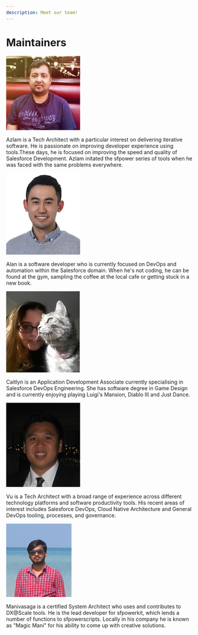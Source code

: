 ```yaml
---
description: Meet our team!
---
```


# Maintainers

![Azlam Abdulsalam](../.gitbook/assets/azlam-abdulsalam.jpg)

Azlam is a Tech Architect with a particular interest on delivering iterative software. He is passionate on improving developer experience using tools.These days, he is focused on improving the speed and quality of Salesforce Development. Azlam initated the sfpower series of tools when he was faced with the same problems everywhere.

![Alan Ly](../.gitbook/assets/alan-ly.png)

Alan is a software developer who is currently focused on DevOps and automation within the Salesforce domain. When he's not coding, he can be found at the gym, sampling the coffee at the local cafe or getting stuck in a new book.

![Caitlyn Mills](../.gitbook/assets/caitlyn-mills.png)

Caitlyn is an Application Development Associate currently specialising in Salesforce DevOps Engineering. She has software degree in Game Design and is currently enjoying playing Luigi's Mansion, Diablo III and Just Dance.

![Vu Ha](../.gitbook/assets/vu-ha.jpg)

Vu is a Tech Architect with a broad range of experience across different technology platforms and software productivity tools. His recent areas of interest includes Salesforce DevOps, Cloud Native Architecture and General DevOps tooling, processes, and governance.

![Manivasaga Murugesan](../.gitbook/assets/manivasaga-murugesan.png)

Manivasaga is a certified System Architect who uses and contributes to DX@Scale tools. He is the lead developer for sfpowerkit, which lends a number of functions to sfpowerscripts. Locally in his company he is known as "Magic Mani" for his ability to come up with creative solutions.

